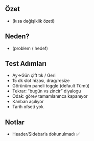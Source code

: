 ## Özet
- (kısa değişiklik özeti)

## Neden?
- (problem / hedef)

## Test Adımları
- Ay→Gün çift tık / Geri
- 15 dk slot hizası, drag/resize
- Görünüm paneli toggle (default Tümü)
- Tekrar: “bugün vs zincir” diyalogu
- Odak: görev tamamlanınca kapanıyor
- Kanban açılıyor
- Tarih ofseti yok

## Notlar
- Header/Sidebar’a dokunulmadı ✅
